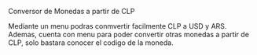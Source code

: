 Conversor de Monedas a partir de CLP

Mediante un menu podras conmvertir facilmente CLP a USD y ARS. Ademas, cuenta con menu para poder convertir otras monedas a partir de CLP, solo bastara conocer el codigo de la moneda.
